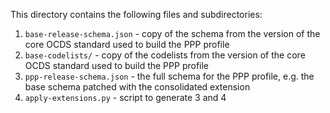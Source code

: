 This directory contains the following files and subdirectories:

1. `base-release-schema.json` - copy of the schema from the version of the core OCDS standard used to build the PPP profile
1. `base-codelists/` - copy of the codelists from the version of the core OCDS standard used to build the PPP profile
1. `ppp-release-schema.json` - the full schema for the PPP profile, e.g. the base schema patched with the consolidated extension
1. `apply-extensions.py` - script to generate 3 and 4
